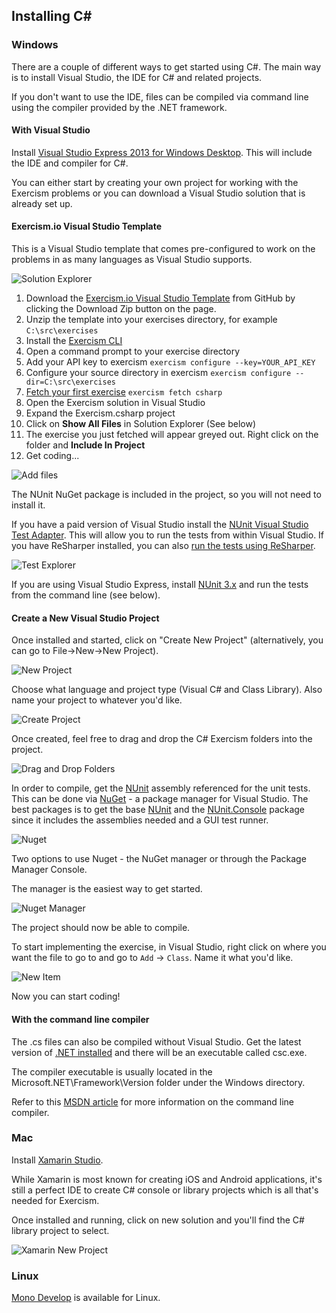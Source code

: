 ## Installing C&#35;

### Windows
There are a couple of different ways to get started using C#. The main way is to
install Visual Studio, the IDE for C# and related projects.

If you don't want to use the IDE, files can be compiled via command line using the
compiler provided by the .NET framework.

#### With Visual Studio

Install [Visual Studio Express 2013 for Windows Desktop](http://www.visualstudio.com/downloads/download-visual-studio-vs#d-express-windows-desktop). This will include the IDE and compiler for C#.

You can either start by creating your own project for working with the Exercism problems or you can download a Visual Studio solution that is already set up.

#### Exercism.io Visual Studio Template

This is a Visual Studio template that comes pre-configured to work on the problems in as many languages as Visual Studio supports.

![Solution Explorer](/img/setup/visualstudio/SolutionExplorer.png)

1. Download the [Exercism.io Visual Studio Template](https://github.com/rprouse/Exercism.VisualStudio) from GitHub by clicking the Download Zip button on the page.
2. Unzip the template into your exercises directory, for example `C:\src\exercises`
2. Install the [Exercism CLI](http://exercism.io/cli)
3. Open a command prompt to your exercise directory
4. Add your API key to exercism `exercism configure --key=YOUR_API_KEY`
5. Configure your source directory in exercism `exercism configure --dir=C:\src\exercises`
6. [Fetch your first exercise](http://exercism.io/how-it-works/newbie) `exercism fetch csharp`
7. Open the Exercism solution in Visual Studio
8. Expand the Exercism.csharp project
9. Click on **Show All Files** in Solution Explorer (See below)
10. The exercise you just fetched will appear greyed out. Right click on the folder and **Include In Project**
11. Get coding...

![Add files](/img/setup/visualstudio/AddFiles.png)

The NUnit NuGet package is included in the project, so you will not need to install it.

If you have a paid version of Visual Studio install the [NUnit Visual Studio Test Adapter](https://visualstudiogallery.msdn.microsoft.com/6ab922d0-21c0-4f06-ab5f-4ecd1fe7175d). This will allow you to run the tests from within Visual Studio. If you have ReSharper installed, you can also [run the tests using ReSharper](https://www.jetbrains.com/resharper/features/unit_testing.html).

![Test Explorer](/img/setup/visualstudio/TestExplorer.png)

If you are using Visual Studio Express, install [NUnit 3.x](http://www.nunit.org/) and run the tests from the command line (see below).

#### Create a New Visual Studio Project

Once installed and started, click on "Create New Project" (alternatively, you can go to File->New->New Project).

![New Project](http://x.exercism.io/v3/tracks/csharp/docs/img/newProject.png)

Choose what language and project type (Visual C# and Class Library). Also name your project to whatever you'd like.

![Create Project](http://x.exercism.io/v3/tracks/csharp/docs/img/createNewProject.png)

Once created, feel free to drag and drop the C# Exercism folders into the project.

![Drag and Drop Folders](http://x.exercism.io/v3/tracks/csharp/docs/img/dragDropFolders.png)

In order to compile, get the [NUnit](http://nunit.org/) assembly referenced for the unit tests. This can be done via [NuGet](http://www.nuget.org/) - a package manager for Visual Studio. The best packages is to get the base [NUnit]() and the [NUnit.Console](https://www.nuget.org/packages/NUnit.Console/)
package since it includes the assemblies needed and a GUI test runner.

![Nuget](http://x.exercism.io/v3/tracks/csharp/docs/img/nugetMenu.png)

Two options to use Nuget - the NuGet manager or through the Package Manager Console.

The manager is the easiest way to get started.

![Nuget Manager](http://x.exercism.io/v3/tracks/csharp/docs/img/nugetManageNunitRunner.png)

The project should now be able to compile.

To start implementing the exercise, in Visual Studio, right click on where you want the file to go to and go to `Add` -> `Class`. Name it what you'd like.

![New Item](http://x.exercism.io/v3/tracks/csharp/docs/img/addNewClass.png)

Now you can start coding!

#### With the command line compiler
The .cs files can also be compiled without Visual Studio. Get the latest version of
[.NET installed](http://msdn.microsoft.com/en-us/library/5a4x27ek(v=vs.110).aspx) and there will be an executable called csc.exe.

The compiler executable is usually located in the Microsoft.NET\Framework\Version folder under the Windows directory.

Refer to this [MSDN article](http://msdn.microsoft.com/en-us/library/78f4aasd.aspx) for more information on the command line compiler.

### Mac

Install [Xamarin Studio](http://xamarin.com/download).

While Xamarin is most known for creating iOS and Android applications, it's still a perfect IDE to create C# console
or library projects which is all that's needed for Exercism.

Once installed and running, click on new solution and you'll find the C# library project to select.

![Xamarin New Project](http://x.exercism.io/v3/tracks/csharp/docs/img/xamarin-csharp.jpg)

### Linux

[Mono Develop](http://www.mono-project.com/Mono_For_Linux_Developers) is available for Linux.
